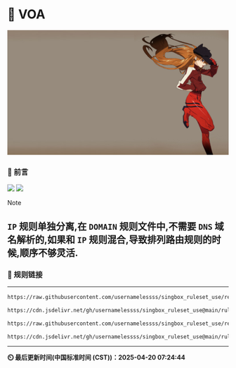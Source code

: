 
# 🧸 VOA
![](https://raw.githubusercontent.com/usernamelessss/picture-bed/main/images/202504042256831.jpg)
### 📣 前言
![](https://shields.io/badge/-移除重复规则-ff69b4) ![](https://shields.io/badge/-IP&nbsp;规则单独存放不与&nbsp;DOMAIN&nbsp;等混合-green)
> [!NOTE]
**`IP` 规则单独分离,在 `DOMAIN` 规则文件中,不需要 `DNS` 域名解析的,如果和 `IP` 规则混合,导致排列路由规则的时候,顺序不够灵活.**
---

###  🔗 规则链接
---

```url
https://raw.githubusercontent.com/usernamelessss/singbox_ruleset_use/refs/heads/main/rule/VOA/VOA_No_IP.json
```

```url
https://cdn.jsdelivr.net/gh/usernamelessss/singbox_ruleset_use@main/rule/VOA/VOA_No_IP.json
```

```url
https://raw.githubusercontent.com/usernamelessss/singbox_ruleset_use/refs/heads/main/rule/VOA/VOA_No_IP.srs
```

```url
https://cdn.jsdelivr.net/gh/usernamelessss/singbox_ruleset_use@main/rule/VOA/VOA_No_IP.srs
```

---
**⏲️ 最后更新时间(中国标准时间 (CST))：2025-04-20 07:24:44**
